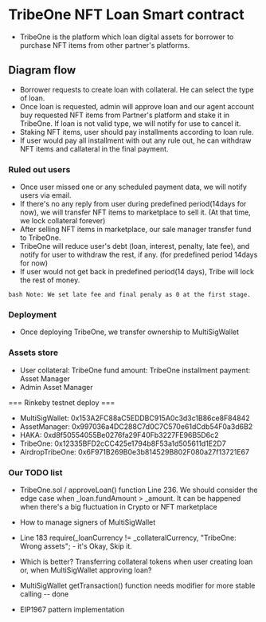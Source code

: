 # TribeOne NFT Loan Smart contract

- TribeOne is the platform which loan digital assets for borrower to purchase NFT items from other partner's platforms.

## Diagram flow
- Borrower requests to create loan with collateral. He can select the type of loan.
- Once loan is requested, admin will approve loan and our agent account buy requested NFT items from Partner's platform and stake it in TribeOne.
  If loan is not valid type, we will notify for use to cancel it.
- Staking NFT items, user should pay installments according to loan rule.
- If user would pay all installment with out any rule out, he can withdraw NFT items and callateral in the final payment.

### Ruled out users
- Once user missed one or any scheduled payment data, we will notify users via email.
- If there's no any reply from user during predefined period(14days for now), we will transfer NFT items to marketplace to sell it. (At that time, we lock collateral forever)
- After selling NFT items in marketplace, our sale manager transfer fund to TribeOne.
- TribeOne will reduce user's debt (loan, interest, penalty, late fee), and notify for user to withdraw the rest, if any. (for predefined period 14days for now)
- If user would not get back in predefined period(14 days), Tribe will lock the rest of money.    

``bash
Note: We set late fee and final penaly as 0 at the first stage.
``

### Deployment
- Once deploying TribeOne, we transfer ownership to MultiSigWallet


### Assets store
  - User
    collateral: TribeOne
    fund amount: TribeOne
    installment payment: Asset Manager
  - Admin
    Asset Manager


=== Rinkeby testnet deploy ===
  - MultiSigWallet: 0x153A2FC88aC5EDDBC915A0c3d3c1B86ce8F84842
  - AssetManager: 0x997036a4DC288C7d0C7C570e61dCdb54F0a3d6B2
  - HAKA: 0xd8f50554055Be0276fa29F40Fb3227FE96B5D6c2
  - TribeOne: 0x12335BFD2cCC425e1794b8F53a1d505611d1E2D7
  - AirdropTribeOne: 0x6F971B269B0e3b814529B802F080a27f13721E67

### Our TODO list
- TribeOne.sol / approveLoan() function Line 236.
  We should consider the edge case when _loan.fundAmount > _amount. It can be happened when there's a big fluctuation in Crypto or NFT marketplace

- How to manage signers of MultiSigWallet

- Line 183
  require(_loanCurrency != _collateralCurrency, "TribeOne: Wrong assets"; - it's Okay, Skip it.

- Which is better?
  Transferring collateral tokens when user creating loan or, when MultiSigWallet approving loan?

- MultiSigWallet
  getTransaction() function needs modifier for more stable calling   -- done

- EIP1967 pattern implementation
